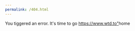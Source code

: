 ```yaml
---
permalink: /404.html
---
```



You tiggered an error. It's time to go <https://www.wtd.to">home</a>
